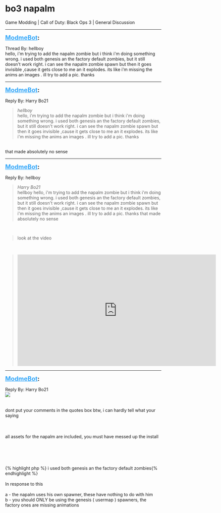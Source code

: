 # bo3 napalm
Game Modding | Call of Duty: Black Ops 3 | General Discussion

---
<strong style="font-size: 1.4em;"><span style="text-decoration: underline;text-decoration-color: #34a7f9;"><span style="color:#34a7f9;">ModmeBot</span></span>:</strong>

<p>Thread By: hellboy<br />hello, i&#39;m trying to add the napalm zombie but i think i&#39;m doing something wrong. i used both genesis an the factory default zombies, but it still doesn&#39;t work right. i can see the napalm zombie spawn but then it goes invisible ,cause it gets close to me an it explodes. its like i&#39;m missing the anims an images . ill try to add a pic. thanks</p>

---
<strong style="font-size: 1.4em;"><span style="text-decoration: underline;text-decoration-color: #34a7f9;"><span style="color:#34a7f9;">ModmeBot</span></span>:</strong>

<p>Reply By: Harry Bo21<br /><blockquote><em>hellboy</em><br />hello, i&#39;m trying to add the napalm zombie but i think i&#39;m doing something wrong. i used both genesis an the factory default zombies, but it still doesn&#39;t work right. i can see the napalm zombie spawn but then it goes invisible ,cause it gets close to me an it explodes. its like i&#39;m missing the anims an images . ill try to add a pic. thanks</blockquote><br /> that made absolutely no sense</p>

---
<strong style="font-size: 1.4em;"><span style="text-decoration: underline;text-decoration-color: #34a7f9;"><span style="color:#34a7f9;">ModmeBot</span></span>:</strong>

<p>Reply By: hellboy<br /><blockquote><em>Harry Bo21</em><br />hellboy hello, i&#39;m trying to add the napalm zombie but i think i&#39;m doing something wrong. i used both genesis an the factory default zombies, but it still doesn&#39;t work right. i can see the napalm zombie spawn but then it goes invisible ,cause it gets close to me an it explodes. its like i&#39;m missing the anims an images . ill try to add a pic. thanks  that made absolutely no sense</blockquote><br /><blockquote>look at the video</blockquote><br /><blockquote><iframe type="text/html" width="640" height="360" src="https://www.youtube.com/embed/fVVxnBlniPI" frameborder="0"></iframe></blockquote></p>

---
<strong style="font-size: 1.4em;"><span style="text-decoration: underline;text-decoration-color: #34a7f9;"><span style="color:#34a7f9;">ModmeBot</span></span>:</strong>

<p>Reply By: Harry Bo21<br /><img style="max-width: 500px;" src="https://i.gyazo.com/6ff19f0298d70ba810ea003f04bc1a71.png"><br /> <br /> <br />dont put your comments in the quotes box btw, i can hardly tell what your saying<br /> <br /> <br /> <br />all assets for the napalm are included, you must have messed up the install<br /> <br /> <br /> <br /> <br /> <br />{% highlight php %}
i used both genesis an the factory default zombies{% endhighlight %}
 <br /> <br />In response to this<br /> <br />a - the napalm uses his own spawner, these have nothing to do with him<br />b - you should ONLY be using the genesis ( usermap ) spawners, the factory ones are missing animations</p>
